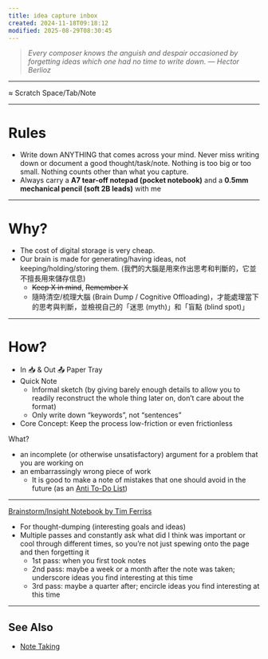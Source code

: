 ```yaml
---
title: idea capture inbox
created: 2024-11-18T09:18:12
modified: 2025-08-29T08:30:45
---
```


> _Every composer knows the anguish and despair occasioned by forgetting ideas which one had no time to write down. ― Hector Berlioz_

---

≈ Scratch Space/Tab/Note

---

# Rules

* Write down ANYTHING that comes across your mind. Never miss writing down or document a good thought/task/note. Nothing is too big or too small. Nothing counts other than what you capture.
* Always carry a **A7 tear-off notepad (pocket notebook)** and a **0.5mm mechanical pencil (soft 2B leads)** with me

---

# Why?

* The cost of digital storage is very cheap.
* Our brain is made for generating/having ideas, not keeping/holding/storing them. (我們的大腦是用來作出思考和判斷的，它並不擅長用來儲存信息)
	* ~~Keep X in mind~~, ~~Remember X~~
	* 隨時清空/梳理大腦 (Brain Dump / Cognitive Offloading)，才能處理當下的思考與判斷，並檢視自己的「迷思 (myth)」和「盲點 (blind spot)」

---

# How?

* In 📥 \& Out 📤 Paper Tray
* Quick Note
	* Informal sketch (by giving barely enough details to allow you to readily reconstruct the whole thing later on, don’t care about the format)
	* Only write down “keywords”, not “sentences”
* Core Concept: Keep the process low-friction or even frictionless

What?

* an incomplete (or otherwise unsatisfactory) argument for a problem that you are working on
* an embarrassingly wrong piece of work
	* It is good to make a note of mistakes that one should avoid in the future (as an [Anti To-Do List](Variants%20of%20to-do%20list.md))

---

[Brainstorm/Insight Notebook by Tim Ferriss](https://www.youtube.com/watch?v=UFdR8w_R1HA)

* For thought-dumping (interesting goals and ideas)
* Multiple passes and constantly ask what did I think was important or cool through different times, so you’re not just spewing onto the page and then forgetting it
	* 1st pass: when you first took notes
	* 2nd pass: maybe a week or a month after the note was taken; underscore ideas you find interesting at this time
	* 3rd pass: maybe a quarter after; encircle ideas you find interesting at this time

---

## See Also

* [Note Taking](note-taking.md)
